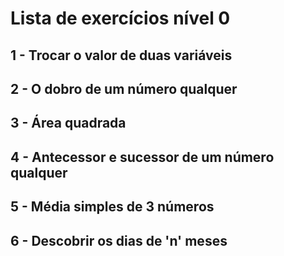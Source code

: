 # Lista de exercícios nível 0 

## 1 - Trocar o valor de duas variáveis

## 2 - O dobro de um número qualquer

## 3 - Área quadrada

## 4 - Antecessor e sucessor de um número qualquer

## 5 - Média simples de 3 números

## 6 - Descobrir os dias de 'n' meses

 
